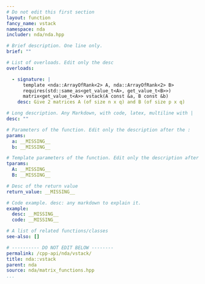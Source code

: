 ```yaml
---
# Do not edit this first section
layout: function
fancy_name: vstack
namespace: nda
includer: nda/nda.hpp

# Brief description. One line only.
brief: ""

# List of overloads. Edit only the desc
overloads:

  - signature: |
      template <nda::ArrayOfRank<2> A, nda::ArrayOfRank<2> B>
      requires(std::same_as<get_value_t<A>, get_value_t<B>>)
      matrix<get_value_t<A>> vstack(A const &a, B const &b)
    desc: Give 2 matrices A (of size n x q) and B (of size p x q)

# Long description. Any Markdown, with code, latex, multiline with |
desc: ""

# Parameters of the function. Edit only the description after the :
params:
  a: __MISSING__
  b: __MISSING__

# Template parameters of the function. Edit only the description after the :
tparams:
  A: __MISSING__
  B: __MISSING__

# Desc of the return value
return_value: __MISSING__

# Code example. desc: any markdown to explain it.
example:
  desc: __MISSING__
  code: __MISSING__

# A list of related functions/classes
see-also: []

# ---------- DO NOT EDIT BELOW --------
permalink: /cpp-api/nda/vstack/
title: nda::vstack
parent: nda
source: nda/matrix_functions.hpp
...
```


